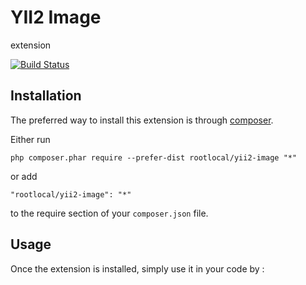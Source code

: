 YII2 Image
==========
extension

[![Build Status](https://img.shields.io/travis/rootlocal/yii2-image2.svg)](http://travis-ci.org/rootlocal/yii2-image2)

Installation
------------

The preferred way to install this extension is through [composer](http://getcomposer.org/download/).

Either run

```
php composer.phar require --prefer-dist rootlocal/yii2-image "*"
```

or add

```
"rootlocal/yii2-image": "*"
```

to the require section of your `composer.json` file.


Usage
-----

Once the extension is installed, simply use it in your code by  :

```php
```
